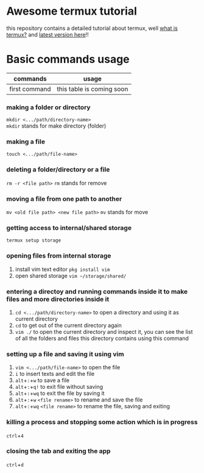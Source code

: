 # Awesome termux tutorial
this repository contains a detailed tutorial about termux, well [what is termux?](https://en.m.wikipedia.org/wiki/Termux) and [latest version here](https://f-droid.org/en/packages/com.termux/)!!

# Basic commands usage

commands | usage
---- | ----
first command | this table is coming soon

### making a folder or directory
`mkdir <.../path/directory-name>`<br>
`mkdir` stands for make directory (folder)

### making a file
`touch <.../path/file-name>`

### deleting a folder/directory or a file
`rm -r <file path>`
`rm` stands for remove

### moving a file from one path to another
`mv <old file path> <new file path>`
`mv` stands for move

### getting access to internal/shared storage
`termux setup storage`

### opening files from internal storage
1. install vim text editor `pkg install vim`
2. open shared storage `vim ~/storage/shared/`

### entering a directoy and running commands inside it to make files and more directories inside it
1. `cd <.../path/directory-name>` to open a directory and using it as current directory
2. `cd` to get out of the current directory again
3. `vim ./` to open the current directory and inspect it, you can see the list of all the folders and files this directory contains using this command

### setting up a file and saving it using vim
1. `vim <.../path/file-name>` to open the file
2. `i` to insert texts and edit the file
3. `alt`+`:`+`w` to save a file
4. `alt`+`:`+`q!` to exit file without saving
5. `alt`+`:`+`wq` to exit the file by saving it
6. `alt`+`:`+`w` `<file rename>` to rename and save the file
7. `alt`+`:`+`wq` `<file rename>` to rename the file, saving and exiting

### killing a process and stopping some action which is in progress
`ctrl`+`4`

### closing the tab and exiting the app
`ctrl`+`d`
